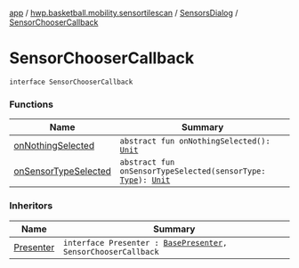 [app](../../../index.md) / [hwp.basketball.mobility.sensortilescan](../../index.md) / [SensorsDialog](../index.md) / [SensorChooserCallback](.)

# SensorChooserCallback

`interface SensorChooserCallback`

### Functions

| Name | Summary |
|---|---|
| [onNothingSelected](on-nothing-selected.md) | `abstract fun onNothingSelected(): `[`Unit`](https://kotlinlang.org/api/latest/jvm/stdlib/kotlin/-unit/index.html) |
| [onSensorTypeSelected](on-sensor-type-selected.md) | `abstract fun onSensorTypeSelected(sensorType: `[`Type`](../../../hwp.basketball.mobility.device.sensor/-base-sensor/-type/index.md)`): `[`Unit`](https://kotlinlang.org/api/latest/jvm/stdlib/kotlin/-unit/index.html) |

### Inheritors

| Name | Summary |
|---|---|
| [Presenter](../../../hwp.basketball.mobility.drillpreparation.step.connectplayers/-connect-players-contract/-presenter/index.md) | `interface Presenter : `[`BasePresenter`](../../../hwp.basketball.mobility/-base-presenter/index.md)`, SensorChooserCallback` |
